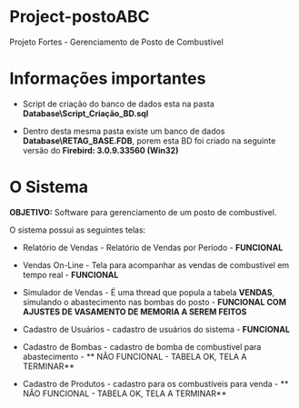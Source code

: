 # Project-postoABC
Projeto Fortes - Gerenciamento de Posto de Combustivel

# Informações importantes

* Script de criação do banco de dados esta na pasta **Database\Script_Criação_BD.sql**

* Dentro desta mesma pasta existe um banco de dados  **Database\RETAG_BASE.FDB**, porem esta BD foi criado na seguinte versão do **Firebird: 3.0.9.33560 (Win32)**

# O Sistema

**OBJETIVO:** Software para gerenciamento de um posto de combustivel.

O sistema possui as seguintes telas:

* Relatório de Vendas - Relatório de Vendas por Período - **FUNCIONAL**
* Vendas On-Line - Tela para acompanhar as vendas de combustivel em tempo real - **FUNCIONAL**

* Simulador de Vendas - É uma thread que popula a tabela **VENDAS**, simulando o abastecimento nas bombas do posto - **FUNCIONAL COM AJUSTES DE VASAMENTO DE MEMORIA A SEREM FEITOS**

* Cadastro de Usuários - cadastro de usuários do sistema - **FUNCIONAL**
* Cadastro de Bombas - cadastro de bomba de combustivel para abastecimento - ** NÃO FUNCIONAL - TABELA OK, TELA A TERMINAR**
* Cadastro de Produtos - cadastro para os combustíveis para venda - ** NÃO FUNCIONAL - TABELA OK, TELA A TERMINAR**

